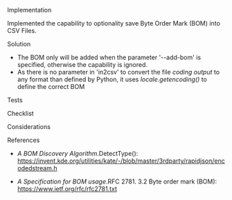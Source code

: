 Implementation

Implemented the capability to optionality save Byte Order Mark (BOM) into CSV Files.

Solution

- The BOM only will be added when the parameter '--add-bom' is specified, otherwise the capability is ignored. 
- As there is no parameter in 'in2csv' to convert the  file *coding output* to any format than defined by Python, it uses _locale.getencoding()_ to define the correct BOM 

Tests

Checklist

Considerations

References

- _A BOM Discovery Algorithm_.DetectType(): https://invent.kde.org/utilities/kate/-/blob/master/3rdparty/rapidjson/encodedstream.h


- _A Specification for BOM usage_.RFC 2781. 3.2 Byte order mark (BOM): https://www.ietf.org/rfc/rfc2781.txt
    

